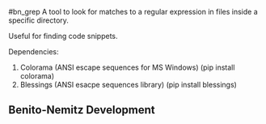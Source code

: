 #bn_grep
A tool to look for matches to a regular expression in
files inside a specific directory.

Useful for finding code snippets.

Dependencies:
1. Colorama (ANSI escape sequences for MS Windows)
    (pip install colorama)
2. Blessings (ANSI esacpe sequences library)
    (pip install blessings)

##           <bn/>
## Benito-Nemitz Development
